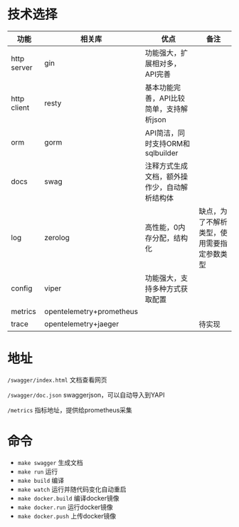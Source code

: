 # 技术选择

| 功能        | 相关库                   | 优点                                         | 备注                                       |
| ----------- | ------------------------ | -------------------------------------------- | ------------------------------------------ |
| http server | gin                      | 功能强大，扩展相对多，API完善                |                                            |
| http client | resty                    | 基本功能完善，API比较简单，支持解析json      |                                            |
| orm         | gorm                     | API简洁，同时支持ORM和sqlbuilder             |                                            |
| docs        | swag                     | 注释方式生成文档，额外操作少，自动解析结构体 |                                            |
| log         | zerolog                  | 高性能，0内存分配，结构化                    | 缺点，为了不解析类型，使用需要指定参数类型 |
| config      | viper                    | 功能强大，支持多种方式获取配置               |                                            |
| metrics     | opentelemetry+prometheus |                                              |                                            |
| trace       | opentelemetry+jaeger     |                                              | 待实现                                     |

# 地址

`/swagger/index.html` 文档查看网页

`/swagger/doc.json` swaggerjson，可以自动导入到YAPI

`/metrics` 指标地址，提供给prometheus采集

# 命令

- `make swagger` 生成文档
- `make run`  运行
- `make build`  编译
- `make watch`  运行并随代码变化自动重启
- `make docker.build` 编译docker镜像
- `make docker.run` 运行docker镜像
- `make docker.push` 上传docker镜像